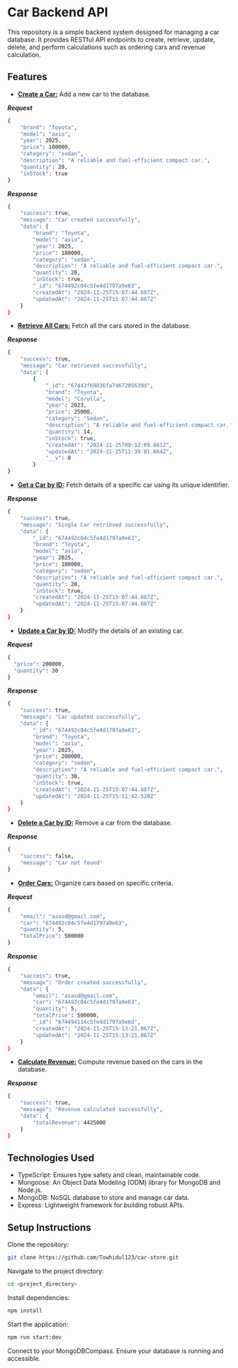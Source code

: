 # Car Backend API

This repository is a simple backend system designed for managing a car database. It provides RESTful API endpoints to create, retrieve, update, delete, and perform calculations such as ordering cars and revenue calculation.

## Features

- <ins>**Create a Car:**</ins> Add a new car to the database.

***Request***
```bash
{
    "brand": "Toyota",
    "model": "axio",
    "year": 2025,
    "price": 180000,
    "category": "sedan",
    "description": "A reliable and fuel-efficient compact car.",
    "quantity": 20,
    "inStock": true
}
```
***Response***
```bash
{
    "success": true,
    "message": "Car created successfully",
    "data": {
        "brand": "Toyota",
        "model": "axio",
        "year": 2025,
        "price": 180000,
        "category": "sedan",
        "description": "A reliable and fuel-efficient compact car.",
        "quantity": 20,
        "inStock": true,
        "_id": "674492c04c5fe4d1797a9e63",
        "createdAt": "2024-11-25T15:07:44.687Z",
        "updatedAt": "2024-11-25T15:07:44.687Z"
    }
}
```
- <ins>**Retrieve All Cars:**</ins> Fetch all the cars stored in the database.

***Response***
```bash
{
    "success": true,
    "message": "Car retrieved successfully",
    "data": [
        {
            "_id": "67443f69836fa7467205639d",
            "brand": "Toyota",
            "model": "Corolla",
            "year": 2023,
            "price": 25000,
            "category": "Sedan",
            "description": "A reliable and fuel-efficient compact car.",
            "quantity": 14,
            "inStock": true,
            "createdAt": "2024-11-25T09:12:09.661Z",
            "updatedAt": "2024-11-25T11:39:01.664Z",
            "__v": 0
        }
}
```
- <ins>**Get a Car by ID:**</ins> Fetch details of a specific car using its unique identifier.

***Response***
```bash
{
    "success": true,
    "message": "Single Car retrieved successfully",
    "data": {
        "_id": "674492c04c5fe4d1797a9e63",
        "brand": "Toyota",
        "model": "axio",
        "year": 2025,
        "price": 180000,
        "category": "sedan",
        "description": "A reliable and fuel-efficient compact car.",
        "quantity": 20,
        "inStock": true,
        "createdAt": "2024-11-25T15:07:44.687Z",
        "updatedAt": "2024-11-25T15:07:44.687Z"
    }
}
```
- <ins>**Update a Car by ID:**</ins> Modify the details of an existing car.

***Request***
```bash
{
  "price": 200000,
  "quantity": 30
}
```
***Response***
```bash
{
    "success": true,
    "message": "Car updated successfully",
    "data": {
        "_id": "674492c04c5fe4d1797a9e63",
        "brand": "Toyota",
        "model": "axio",
        "year": 2025,
        "price": 200000,
        "category": "sedan",
        "description": "A reliable and fuel-efficient compact car.",
        "quantity": 30,
        "inStock": true,
        "createdAt": "2024-11-25T15:07:44.687Z",
        "updatedAt": "2024-11-25T15:11:42.520Z"
    }
}
```
- <ins>**Delete a Car by ID:**</ins> Remove a car from the database.

***Response***
```bash
{
    "success": false,
    "message": "Car not found"
}
```
- <ins>**Order Cars:**</ins> Organize cars based on specific criteria.

***Request***
```bash
{
    "email": "asasd@gmail.com",
    "car": "674492c04c5fe4d1797a9e63",
    "quantity": 5,
    "totalPrice": 500000
}
```
***Response***
```bash
{
    "success": true,
    "message": "Order created successfully",
    "data": {
        "email": "asasd@gmail.com",
        "car": "674492c04c5fe4d1797a9e63",
        "quantity": 5,
        "totalPrice": 500000,
        "_id": "674494114c5fe4d1797a9e6d",
        "createdAt": "2024-11-25T15:13:21.067Z",
        "updatedAt": "2024-11-25T15:13:21.067Z"
    }
}
```
- <ins>**Calculate Revenue:**</ins> Compute revenue based on the cars in the database.

***Response***
```bash
{
    "success": true,
    "message": "Revenue calculated successfully",
    "data": {
        "totalRevenue": 4425000
    }
}
```

## Technologies Used

- TypeScript: Ensures type safety and clean, maintainable code.
- Mongoose: An Object Data Modeling (ODM) library for MongoDB and Node.js.
- MongoDB: NoSQL database to store and manage car data.
- Express: Lightweight framework for building robust APIs.

## Setup Instructions

Clone the repository:
```bash
git clone https://github.com/Towhidul123/car-store.git
```

Navigate to the project directory:
```bash
cd <project_directory>
```

Install dependencies:
```bash
npm install
```

Start the application:
```bash
npm run start:dev
```
Connect to your MongoDBCompass. Ensure your database is running and accessible.
